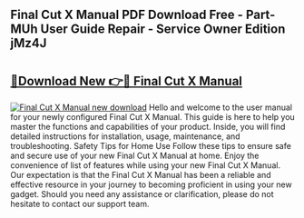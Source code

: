 ## Final Cut X Manual PDF Download Free - Part-MUh User Guide Repair - Service Owner Edition jMz4J

# <h2><a href="http://bc3733.oget.top/?id=Final+Cut+X+Manual">🔗Download New 👉🔴 Final Cut X Manual</a></h2>

[![Final Cut X Manual new download](https://i.imgur.com/5g1atiW.png)](http://bc3733.oget.top/?id=Final+Cut+X+Manual)
Hello and welcome to the user manual for your newly configured Final Cut X Manual. This guide is here to help you master the functions and capabilities of your product. Inside, you will find detailed instructions for installation, usage, maintenance, and troubleshooting. Safety Tips for Home Use Follow these tips to ensure safe and secure use of your new Final Cut X Manual at home. Enjoy the convenience of list of features while using your new Final Cut X Manual. Our expectation is that the Final Cut X Manual has been a reliable and effective resource in your journey to becoming proficient in using your new gadget. Should you need any assistance or clarification, please do not hesitate to contact our support team.
